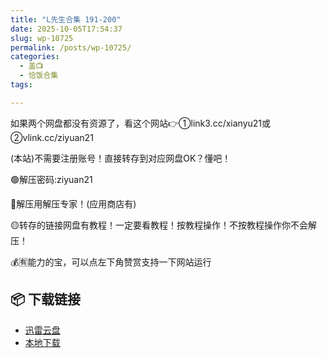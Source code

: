 ```yaml
---
title: "L先生合集 191-200"
date: 2025-10-05T17:54:37
slug: wp-10725
permalink: /posts/wp-10725/
categories:
  - 盖📺
  - 恰饭合集
tags:

---
```


如果两个网盘都没有资源了，看这个网站👉①link3.cc/xianyu21或②vlink.cc/ziyuan21

(本站)不需要注册账号！直接转存到对应网盘OK？懂吧！

🟢解压密码:ziyuan21

🔵解压用解压专家！(应用商店有)

🟡转存的链接网盘有教程！一定要看教程！按教程操作！不按教程操作你不会解压！

💰🈶能力的宝，可以点左下角赞赏支持一下网站运行

## 📦 下载链接
- [迅雷云盘](https://blziyuan21.com/pay-download/10725?key=118ac3a1d0&down_id=0)
- [本地下载](https://blziyuan21.com/pay-download/10725?key=118ac3a1d0&down_id=1)

